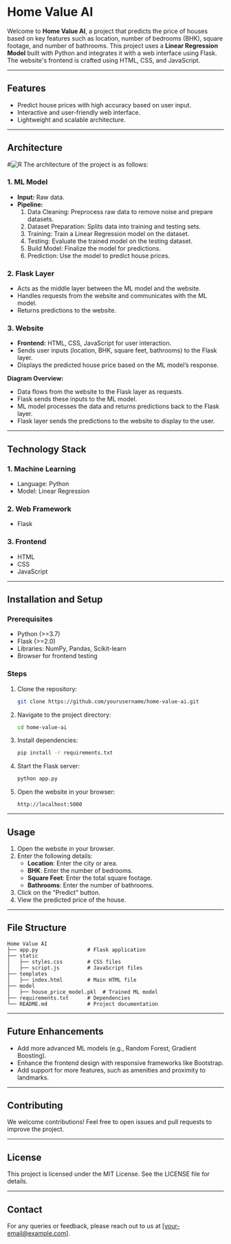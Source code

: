 # Home Value AI

Welcome to **Home Value AI**, a project that predicts the price of houses based on key features such as location, number of bedrooms (BHK), square footage, and number of bathrooms. This project uses a **Linear Regression Model** built with Python and integrates it with a web interface using Flask. The website's frontend is crafted using HTML, CSS, and JavaScript.

---

## Features
- Predict house prices with high accuracy based on user input.
- Interactive and user-friendly web interface.
- Lightweight and scalable architecture.

---

## Architecture
#![R]()
The architecture of the project is as follows:

### 1. **ML Model**
- **Input:** Raw data.
- **Pipeline:**
  1. Data Cleaning: Preprocess raw data to remove noise and prepare datasets.
  2. Dataset Preparation: Splits data into training and testing sets.
  3. Training: Train a Linear Regression model on the dataset.
  4. Testing: Evaluate the trained model on the testing dataset.
  5. Build Model: Finalize the model for predictions.
  6. Prediction: Use the model to predict house prices.

### 2. **Flask Layer**
- Acts as the middle layer between the ML model and the website.
- Handles requests from the website and communicates with the ML model.
- Returns predictions to the website.

### 3. **Website**
- **Frontend:** HTML, CSS, JavaScript for user interaction.
- Sends user inputs (location, BHK, square feet, bathrooms) to the Flask layer.
- Displays the predicted house price based on the ML model’s response.

**Diagram Overview:**
- Data flows from the website to the Flask layer as requests.
- Flask sends these inputs to the ML model.
- ML model processes the data and returns predictions back to the Flask layer.
- Flask layer sends the predictions to the website to display to the user.

---

## Technology Stack
### 1. **Machine Learning**
- Language: Python
- Model: Linear Regression

### 2. **Web Framework**
- Flask

### 3. **Frontend**
- HTML
- CSS
- JavaScript

---

## Installation and Setup

### Prerequisites
- Python (>=3.7)
- Flask (>=2.0)
- Libraries: NumPy, Pandas, Scikit-learn
- Browser for frontend testing

### Steps
1. Clone the repository:
   ```bash
   git clone https://github.com/yourusername/home-value-ai.git
   ```
2. Navigate to the project directory:
   ```bash
   cd home-value-ai
   ```
3. Install dependencies:
   ```bash
   pip install -r requirements.txt
   ```
4. Start the Flask server:
   ```bash
   python app.py
   ```
5. Open the website in your browser:
   ```
   http://localhost:5000
   ```

---

## Usage
1. Open the website in your browser.
2. Enter the following details:
   - **Location**: Enter the city or area.
   - **BHK**: Enter the number of bedrooms.
   - **Square Feet**: Enter the total square footage.
   - **Bathrooms**: Enter the number of bathrooms.
3. Click on the "Predict" button.
4. View the predicted price of the house.

---

## File Structure
```
Home Value AI
├── app.py                # Flask application
├── static
│   ├── styles.css        # CSS files
│   ├── script.js         # JavaScript files
├── templates
│   ├── index.html        # Main HTML file
├── model
│   ├── house_price_model.pkl  # Trained ML model
├── requirements.txt      # Dependencies
└── README.md             # Project documentation
```

---

## Future Enhancements
- Add more advanced ML models (e.g., Random Forest, Gradient Boosting).
- Enhance the frontend design with responsive frameworks like Bootstrap.
- Add support for more features, such as amenities and proximity to landmarks.

---

## Contributing
We welcome contributions! Feel free to open issues and pull requests to improve the project.

---

## License
This project is licensed under the MIT License. See the LICENSE file for details.

---

## Contact
For any queries or feedback, please reach out to us at [your-email@example.com].


